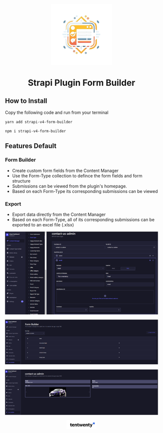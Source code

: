 <p align="center">
  <img src="./assets/logo.png" width="200" alt="Logo" />
</p>
<h1 align="center">Strapi Plugin Form Builder</h1>

## How to Install

Copy the following code and run from your terminal

```
yarn add strapi-v4-form-builder
```

```
npm i strapi-v4-form-builder
```

## Features Default

### Form Builder

- Create custom form fields from the Content Manager
- Use the Form-Type collection to defince the form fields and form structure
- Submissions can be viewed from the plugin's homepage.
- Based on each Form-Type its corresponding submissions can be viewed  

### Export

- Export data directly from the Content Manager
- Based on each Form-Type, all of its corresponding submissions can be exported to an excel file (.xlsx)

![Alt text](assets/form_type_create.png)

![Alt text](assets/submissions.png)

![Alt text](assets/submissions-detail.png)


<p align="center">
  <img width="100" src="/assets/tentwenty-logo.jpg" alt="Tentwenty.me">
</div>
